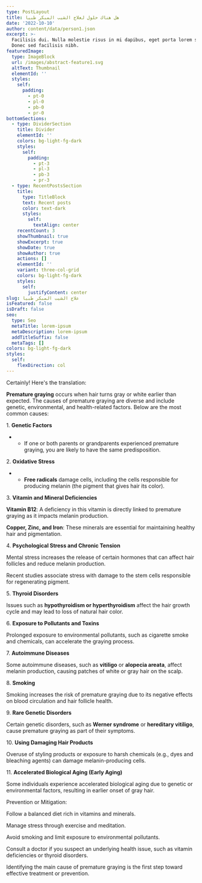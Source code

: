 ```yaml
---
type: PostLayout
title: هل هناك حلول لعلاج الشيب المبكر طبيا
date: '2022-10-10'
author: content/data/person1.json
excerpt: >-
  Facilisis dui. Nulla molestie risus in mi dapibus, eget porta lorem semper.
  Donec sed facilisis nibh.
featuredImage:
  type: ImageBlock
  url: /images/abstract-feature1.svg
  altText: Thumbnail
  elementId: ''
  styles:
    self:
      padding:
        - pt-0
        - pl-0
        - pb-0
        - pr-0
bottomSections:
  - type: DividerSection
    title: Divider
    elementId: ''
    colors: bg-light-fg-dark
    styles:
      self:
        padding:
          - pt-3
          - pl-3
          - pb-3
          - pr-3
  - type: RecentPostsSection
    title:
      type: TitleBlock
      text: Recent posts
      color: text-dark
      styles:
        self:
          textAlign: center
    recentCount: 3
    showThumbnail: true
    showExcerpt: true
    showDate: true
    showAuthor: true
    actions: []
    elementId: ''
    variant: three-col-grid
    colors: bg-light-fg-dark
    styles:
      self:
        justifyContent: center
slug: علاج الشيب المبكر طبيا
isFeatured: false
isDraft: false
seo:
  type: Seo
  metaTitle: lorem-ipsum
  metaDescription: lorem-ipsum
  addTitleSuffix: false
  metaTags: []
colors: bg-light-fg-dark
styles:
  self:
    flexDirection: col
---
```

<div style="text-align: left">Certainly! Here's the translation:



**Premature graying** occurs when hair turns gray or white earlier than expected. The causes of premature graying are diverse and include genetic, environmental, and health-related factors. Below are the most common causes:



1\. **Genetic Factors**

*   *   If one or both parents or grandparents experienced premature graying, you are likely to have the same predisposition.



2\. **Oxidative Stress**

*   *   **Free radicals** damage cells, including the cells responsible for producing melanin (the pigment that gives hair its color).



3\. **Vitamin and Mineral Deficiencies**

**Vitamin B12**: A deficiency in this vitamin is directly linked to premature graying as it impacts melanin production.

**Copper, Zinc, and Iron**: These minerals are essential for maintaining healthy hair and pigmentation.



4\. **Psychological Stress and Chronic Tension**

Mental stress increases the release of certain hormones that can affect hair follicles and reduce melanin production.

Recent studies associate stress with damage to the stem cells responsible for regenerating pigment.



5\. **Thyroid Disorders**

Issues such as **hypothyroidism or hyperthyroidism** affect the hair growth cycle and may lead to loss of natural hair color.



6\. **Exposure to Pollutants and Toxins**

Prolonged exposure to environmental pollutants, such as cigarette smoke and chemicals, can accelerate the graying process.



7\. **Autoimmune Diseases**

Some autoimmune diseases, such as **vitiligo** or **alopecia areata**, affect melanin production, causing patches of white or gray hair on the scalp.



8\. **Smoking**

Smoking increases the risk of premature graying due to its negative effects on blood circulation and hair follicle health.



9\. **Rare Genetic Disorders**

Certain genetic disorders, such as **Werner syndrome** or **hereditary vitiligo**, cause premature graying as part of their symptoms.



10\. **Using Damaging Hair Products**

Overuse of styling products or exposure to harsh chemicals (e.g., dyes and bleaching agents) can damage melanin-producing cells.



11\. **Accelerated Biological Aging (Early Aging)**

Some individuals experience accelerated biological aging due to genetic or environmental factors, resulting in earlier onset of gray hair.



Prevention or Mitigation:

Follow a balanced diet rich in vitamins and minerals.

Manage stress through exercise and meditation.

Avoid smoking and limit exposure to environmental pollutants.

Consult a doctor if you suspect an underlying health issue, such as vitamin deficiencies or thyroid disorders.

Identifying the main cause of premature graying is the first step toward effective treatment or prevention.

</div>

